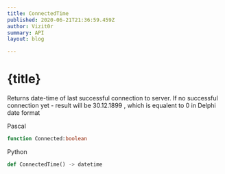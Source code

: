 ```yaml
---
title: ConnectedTime
published: 2020-06-21T21:36:59.459Z
author: Vizit0r
summary: API
layout: blog

---
```


# {title}

Returns date-time of last successful connection to server.
If no successful connection yet - result will be 30.12.1899 , which is equalent to 0 in Delphi date format



Pascal

```pascal
function Connected:boolean

```




Python
```python
def ConnectedTime() -> datetime
```




